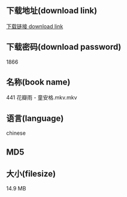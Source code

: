 ## 下载地址(download link)
[下载链接 download link](https://voluble-croquembouche-d321dc.netlify.app/?s=441+%E8%8A%B1%E7%93%A3%E9%9B%A8+-+%E7%AB%A5%E5%AE%89%E6%A0%BC.mkv)

## 下载密码(download password)
1866

## 名称(book name)
441 花瓣雨 - 童安格.mkv.mkv

## 语言(language)
chinese

## MD5


## 大小(filesize)
14.9 MB
